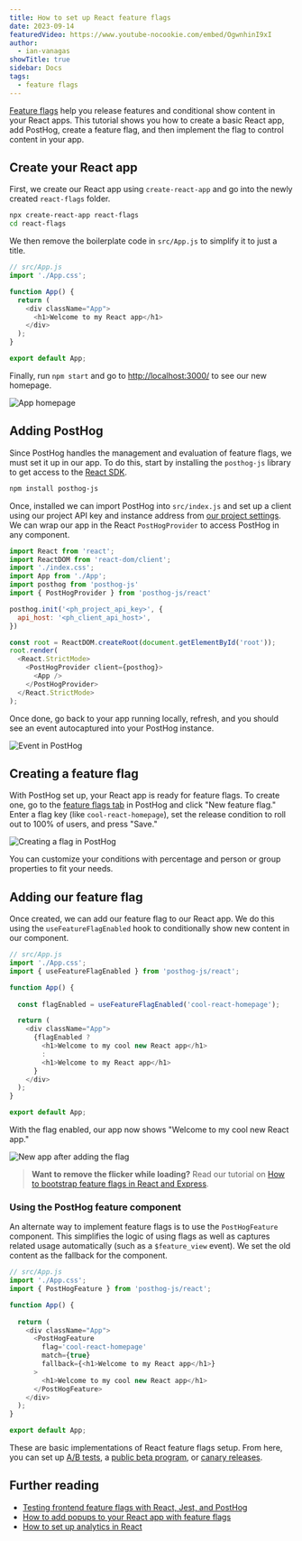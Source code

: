 ```yaml
---
title: How to set up React feature flags
date: 2023-09-14
featuredVideo: https://www.youtube-nocookie.com/embed/OgwnhinI9xI
author:
  - ian-vanagas
showTitle: true
sidebar: Docs
tags:
  - feature flags
---
```


[Feature flags](/docs/feature-flags) help you release features and conditional show content in your React apps. This tutorial shows you how to create a basic React app, add PostHog, create a feature flag, and then implement the flag to control content in your app.

## Create your React app

First, we create our React app using `create-react-app` and go into the newly created `react-flags` folder.

```bash
npx create-react-app react-flags
cd react-flags
```

We then remove the boilerplate code in `src/App.js` to simplify it to just a title.

```js
// src/App.js
import './App.css';

function App() {
  return (
    <div className="App">
      <h1>Welcome to my React app</h1>
    </div>
  );
}

export default App;
```

Finally, run `npm start` and go to [http://localhost:3000/](http://localhost:3000/) to see our new homepage.

![App homepage](https://res.cloudinary.com/dmukukwp6/image/upload/v1710055416/posthog.com/contents/images/tutorials/react-feature-flags/app.png)

## Adding PostHog

Since PostHog handles the management and evaluation of feature flags, we must set it up in our app. To do this, start by installing the `posthog-js` library to get access to the [React SDK](/docs/libraries/react).

```bash
npm install posthog-js
```

Once, installed we can import PostHog into `src/index.js` and set up a client using our project API key and instance address from [our project settings](https://app.posthog.com/project/settings). We can wrap our app in the React `PostHogProvider` to access PostHog in any component.

```js
import React from 'react';
import ReactDOM from 'react-dom/client';
import './index.css';
import App from './App';
import posthog from 'posthog-js'
import { PostHogProvider } from 'posthog-js/react'

posthog.init('<ph_project_api_key>', {
  api_host: '<ph_client_api_host>',
})

const root = ReactDOM.createRoot(document.getElementById('root'));
root.render(
  <React.StrictMode>
    <PostHogProvider client={posthog}>
      <App />
    </PostHogProvider>
  </React.StrictMode>
);
```

Once done, go back to your app running locally, refresh, and you should see an event autocaptured into your PostHog instance.

![Event in PostHog](https://res.cloudinary.com/dmukukwp6/image/upload/v1710055416/posthog.com/contents/images/tutorials/react-feature-flags/event.png)

## Creating a feature flag

With PostHog set up, your React app is ready for feature flags. To create one, go to the [feature flags tab](https://app.posthog.com/feature_flags) in PostHog and click "New feature flag." Enter a flag key (like `cool-react-homepage`), set the release condition to roll out to 100% of users, and press "Save."

![Creating a flag in PostHog](https://res.cloudinary.com/dmukukwp6/image/upload/v1710055416/posthog.com/contents/images/tutorials/react-feature-flags/flag.png)

You can customize your conditions with percentage and person or group properties to fit your needs.

## Adding our feature flag

Once created, we can add our feature flag to our React app. We do this using the `useFeatureFlagEnabled` hook to conditionally show new content in our component.

```js
// src/App.js
import './App.css';
import { useFeatureFlagEnabled } from 'posthog-js/react';

function App() {
  
  const flagEnabled = useFeatureFlagEnabled('cool-react-homepage');

  return (
    <div className="App">
      {flagEnabled ? 
        <h1>Welcome to my cool new React app</h1> 
        : 
        <h1>Welcome to my React app</h1>
      }
    </div>
  );
}

export default App;
```

With the flag enabled, our app now shows "Welcome to my cool new React app."

![New app after adding the flag](https://res.cloudinary.com/dmukukwp6/image/upload/v1710055416/posthog.com/contents/images/tutorials/react-feature-flags/new-app.png)

> **Want to remove the flicker while loading?** Read our tutorial on [How to bootstrap feature flags in React and Express](/tutorials/bootstrap-feature-flags-react).

### Using the PostHog feature component

An alternate way to implement feature flags is to use the `PostHogFeature` component. This simplifies the logic of using flags as well as captures related usage automatically (such as a `$feature_view` event). We set the old content as the fallback for the component.

```js
// src/App.js
import './App.css';
import { PostHogFeature } from 'posthog-js/react';

function App() {
  
  return (
    <div className="App">
      <PostHogFeature 
        flag='cool-react-homepage' 
        match={true} 
        fallback={<h1>Welcome to my React app</h1>}
      >
        <h1>Welcome to my cool new React app</h1> 
      </PostHogFeature>
    </div>
  );
}

export default App;
```

These are basic implementations of React feature flags setup. From here, you can set up [A/B tests](/experiments), a [public beta program](/tutorials/public-beta-program), or [canary releases](/tutorials/canary-release).

## Further reading

- [Testing frontend feature flags with React, Jest, and PostHog](/tutorials/test-frontend-feature-flags)
- [How to add popups to your React app with feature flags](/tutorials/react-popups)
- [How to set up analytics in React](/tutorials/react-analytics)

<NewsletterForm />